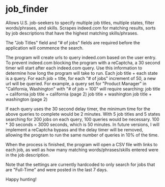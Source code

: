 # job_finder
Allows U.S. job-seekers to specify multiple job titles, multiple states, filter words/phrases, and skills. Scrapes indeed.com for matching results, sorts by job descriptions that have the highest matching skills/phrases. 

The "Job Titles" field and "# of jobs" fields are required before the application will commence the search. 

The program will create urls to query indeed.com based on the user entry. To prevent indeed.com blocking the program with a reCaptcha, a 30 second timer will start after each indeed.com query. Use this information to determine how long the program will take to run. Each job title + each state is a query. For each job + title, for each "# of jobs" increment of 50, a new url will be queried. For example, a query set for "Product Manager" in "California, Washington" with "# of job = 100" will require searching:
job title + california
job title + california (page 2) 
job title + washington
job title + washington (page 2) 

If each query uses the 30 second delay timer, the minimum time for the above queries to complete would be 2 minutes. With 5 job titles and 5 states searching for 200 jobs on each query, 100 queries would be necessary. 100 * 30 seconds = 3000 seconds, which is 50 minutes. In future versions, I will implement a reCaptcha bypass and the delay timer will be removed, allowing the program to run the same number of queries in 10% of the time. 

When the process is finished, the program will open a CSV file with links to each job, as well as how many matching words/phrases/skills entered were in the job description. 

Note that the settings are currently hardcoded to only search for jobs that are "Full-Time" and were posted in the last 7 days. 

Happy hunting!